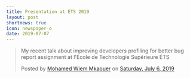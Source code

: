 ```yaml
---
title: Presentation at ETS 2019
layout: post
shortnews: true
icon: newspaper-o
date: 2019-07-07
---
```


<div id="fb-root"></div>
<script async defer crossorigin="anonymous" src="https://connect.facebook.net/en_US/sdk.js#xfbml=1&version=v8.0" nonce="qCVOxGjL"></script>

<div class="fb-post" data-href="https://www.facebook.com/mkaouer/posts/10161985279485453" data-show-text="true" data-width=""><blockquote cite="https://www.facebook.com/mkaouer/posts/10161985279485453" class="fb-xfbml-parse-ignore"><p>My recent talk about improving developers profiling for better bug report assignment at l&#039;École de Technologie Supérieure ÉTS</p>Posted by <a href="https://www.facebook.com/mkaouer">Mohamed Wiem Mkaouer</a> on&nbsp;<a href="https://www.facebook.com/mkaouer/posts/10161985279485453">Saturday, July 6, 2019</a></blockquote></div>
